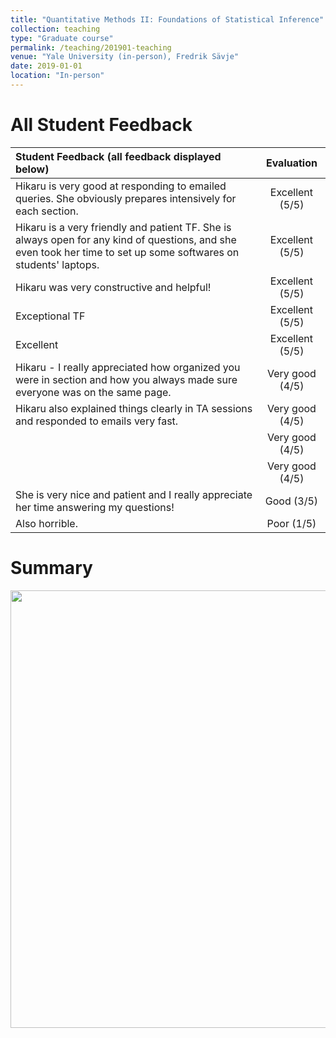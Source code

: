 ```yaml
---
title: "Quantitative Methods II: Foundations of Statistical Inference"
collection: teaching
type: "Graduate course"
permalink: /teaching/201901-teaching
venue: "Yale University (in-person), Fredrik Sävje"
date: 2019-01-01
location: "In-person"
---
```


All Student Feedback
======

| Student Feedback (all feedback displayed below)      | Evaluation |
| :---        |    :----:   |
| Hikaru is very good at responding to emailed queries. She obviously prepares intensively for each section. | Excellent (5/5) |
| Hikaru is a very friendly and patient TF. She is always open for any kind of questions, and she even took her time to set up some softwares on students' laptops. | Excellent (5/5) |
| Hikaru was very constructive and helpful! | Excellent (5/5) |
| Exceptional TF | Excellent (5/5) |
| Excellent	 | Excellent (5/5) |
| Hikaru - I really appreciated how organized you were in section and how you always made sure everyone was on the same page. | Very good (4/5) |
| Hikaru also explained things clearly in TA sessions and responded to emails very fast. | Very good (4/5) |
| | Very good (4/5) |
| | Very good (4/5) |
| She is very nice and patient and I really appreciate her time answering my questions! | Good (3/5) |
| Also horrible. | Poor (1/5) |



Summary
======

<img src="http://hikaruyamagishi.github.io/files/teaching_eval/yamagishi_eval_plsc503.png" width="700" />
